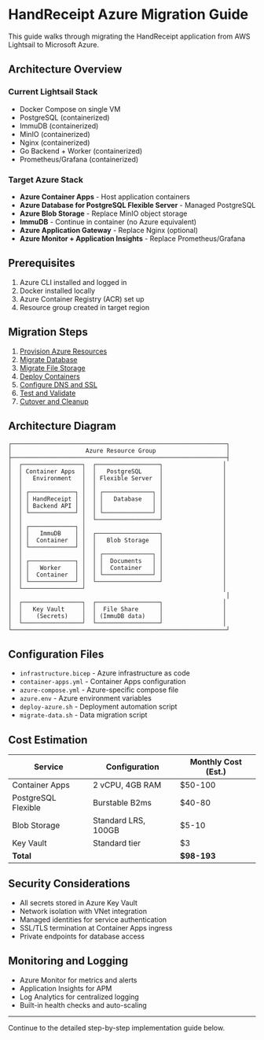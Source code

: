 # HandReceipt Azure Migration Guide

This guide walks through migrating the HandReceipt application from AWS Lightsail to Microsoft Azure.

## Architecture Overview

### Current Lightsail Stack
- Docker Compose on single VM
- PostgreSQL (containerized)
- ImmuDB (containerized) 
- MinIO (containerized)
- Nginx (containerized)
- Go Backend + Worker (containerized)
- Prometheus/Grafana (containerized)

### Target Azure Stack
- **Azure Container Apps** - Host application containers
- **Azure Database for PostgreSQL Flexible Server** - Managed PostgreSQL
- **Azure Blob Storage** - Replace MinIO object storage
- **ImmuDB** - Continue in container (no Azure equivalent)
- **Azure Application Gateway** - Replace Nginx (optional)
- **Azure Monitor + Application Insights** - Replace Prometheus/Grafana

## Prerequisites

1. Azure CLI installed and logged in
2. Docker installed locally
3. Azure Container Registry (ACR) set up
4. Resource group created in target region

## Migration Steps

1. [Provision Azure Resources](#step-1-provision-azure-resources)
2. [Migrate Database](#step-2-migrate-database)
3. [Migrate File Storage](#step-3-migrate-file-storage)
4. [Deploy Containers](#step-4-deploy-containers)
5. [Configure DNS and SSL](#step-5-configure-dns-and-ssl)
6. [Test and Validate](#step-6-test-and-validate)
7. [Cutover and Cleanup](#step-7-cutover-and-cleanup)

## Architecture Diagram

```
┌─────────────────────────────────────────────────────────────┐
│                     Azure Resource Group                    │
├─────────────────────────────────────────────────────────────┤
│  ┌─────────────────┐  ┌──────────────────┐                 │
│  │ Container Apps  │  │   PostgreSQL     │                 │
│  │   Environment   │  │ Flexible Server  │                 │
│  │                 │  │                  │                 │
│  │ ┌─────────────┐ │  │ ┌──────────────┐ │                 │
│  │ │ HandReceipt │ │  │ │   Database   │ │                 │
│  │ │ Backend API │ │  │ │              │ │                 │
│  │ └─────────────┘ │  │ └──────────────┘ │                 │
│  │                 │  └──────────────────┘                 │
│  │ ┌─────────────┐ │                                       │
│  │ │   ImmuDB    │ │  ┌──────────────────┐                 │
│  │ │  Container  │ │  │   Blob Storage   │                 │
│  │ └─────────────┘ │  │                  │                 │
│  │                 │  │ ┌──────────────┐ │                 │
│  │ ┌─────────────┐ │  │ │  Documents   │ │                 │
│  │ │   Worker    │ │  │ │  Container   │ │                 │
│  │ │  Container  │ │  │ └──────────────┘ │                 │
│  │ └─────────────┘ │  └──────────────────┘                 │
│  └─────────────────┘                                       │
│                                                             │
│  ┌─────────────────┐  ┌──────────────────┐                 │
│  │   Key Vault     │  │  File Share      │                 │
│  │    (Secrets)    │  │ (ImmuDB data)    │                 │
│  └─────────────────┘  └──────────────────┘                 │
└─────────────────────────────────────────────────────────────┘
```

## Configuration Files

- `infrastructure.bicep` - Azure infrastructure as code
- `container-apps.yml` - Container Apps configuration  
- `azure-compose.yml` - Azure-specific compose file
- `azure.env` - Azure environment variables
- `deploy-azure.sh` - Deployment automation script
- `migrate-data.sh` - Data migration script

## Cost Estimation

| Service | Configuration | Monthly Cost (Est.) |
|---------|---------------|-------------------|
| Container Apps | 2 vCPU, 4GB RAM | $50-100 |
| PostgreSQL Flexible | Burstable B2ms | $40-80 |
| Blob Storage | Standard LRS, 100GB | $5-10 |
| Key Vault | Standard tier | $3 |
| **Total** | | **$98-193** |

## Security Considerations

- All secrets stored in Azure Key Vault
- Network isolation with VNet integration
- Managed identities for service authentication
- SSL/TLS termination at Container Apps ingress
- Private endpoints for database access

## Monitoring and Logging

- Azure Monitor for metrics and alerts
- Application Insights for APM
- Log Analytics for centralized logging
- Built-in health checks and auto-scaling

---

Continue to the detailed step-by-step implementation guide below. 